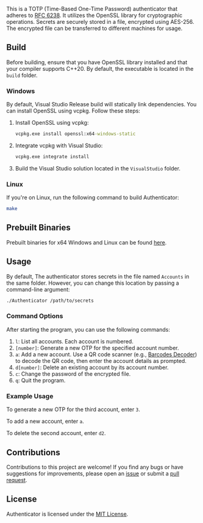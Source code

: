 This is a TOTP (Time-Based One-Time Password) authenticator that adheres to [RFC 6238](https://datatracker.ietf.org/doc/html/rfc6238 "TOTP: Time-Based One-Time Password Algorithm"). It utilizes the OpenSSL library for cryptographic operations. Secrets are securely stored in a file, encrypted using AES-256. The encrypted file can be transferred to different machines for usage.

## Build

Before building, ensure that you have OpenSSL library installed and that your compiler supports C++20. By default, the executable is located in the `build` folder.

### Windows

By default, Visual Studio Release build will statically link dependencies. You can install OpenSSL using vcpkg. Follow these steps:

1. Install OpenSSL using vcpkg:
    ```bat
    vcpkg.exe install openssl:x64-windows-static
    ```

2. Integrate vcpkg with Visual Studio:
    ```bat
    vcpkg.exe integrate install
    ```

3. Build the Visual Studio solution located in the `VisualStudio` folder.

### Linux

If you're on Linux, run the following command to build Authenticator:
```sh
make
```

## Prebuilt Binaries

Prebuilt binaries for x64 Windows and Linux can be found [here](https://github.com/pi-314159/Authenticator/releases "prebuilt binaries").

## Usage

By default, The authenticator stores secrets in the file named `Accounts` in the same folder. However, you can change this location by passing a command-line argument:
```sh
./Authenticator /path/to/secrets
```

### Command Options

After starting the program, you can use the following commands:

1. `l`: List all accounts. Each account is numbered.
2. `[number]`: Generate a new OTP for the specified account number.
3. `a`: Add a new account. Use a QR code scanner (e.g., [Barcodes Decoder](https://tool.vas.live-on.net/HTML/Barcodes_Decoder.html "Barcodes Decoder")) to decode the QR code, then enter the account details as prompted.
4. `d[number]`: Delete an existing account by its account number.
5. `c`: Change the password of the encrypted file.
6. `q`: Quit the program.

### Example Usage

To generate a new OTP for the third account, enter `3`.

To add a new account, enter `a`.

To delete the second account, enter `d2`.

## Contributions

Contributions to this project are welcome! If you find any bugs or have suggestions for improvements, please open an [issue](https://github.com/pi-314159/Authenticator/issues "issues") or submit a [pull request](https://github.com/pi-314159/Authenticator/pulls "pull requests").

## License

Authenticator is licensed under the [MIT License](https://github.com/pi-314159/Authenticator/blob/main/LICENSE "MIT License").

